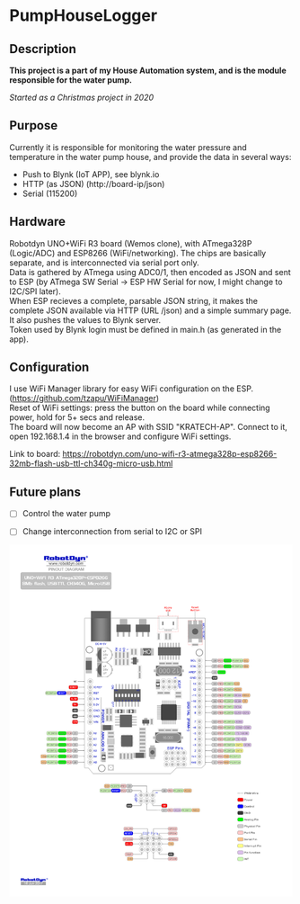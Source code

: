 # PumpHouseLogger

## Description

**This project is a part of my House Automation system, and is the module responsible for the water pump.**

*Started as a Christmas project in 2020*


## Purpose
Currently it is responsible for monitoring the water pressure and temperature in the water pump house, and provide the data in several ways:

- Push to Blynk (IoT APP), see blynk.io
- HTTP (as JSON) (http://board-ip/json)
- Serial (115200)


## Hardware
Robotdyn UNO+WiFi R3 board (Wemos clone), with ATmega328P (Logic/ADC) and ESP8266 (WiFi/networking). The chips are basically separate, and is interconnected via serial port only.\
Data is gathered by ATmega using ADC0/1, then encoded as JSON and sent to ESP (by ATmega SW Serial -> ESP HW Serial for now, I might change to I2C/SPI later).\
When ESP recieves a complete, parsable JSON string, it makes the complete JSON available via HTTP (URL /json) and a simple summary page. It also pushes the values to Blynk server.\
Token used by Blynk login must be defined in main.h (as generated in the app).


## Configuration

I use WiFi Manager library for easy WiFi configuration on the ESP. (https://github.com/tzapu/WiFiManager)\
Reset of WiFi settings: press the button on the board while connecting power, hold for 5+ secs and release.\
The board will now become an AP with SSID "KRATECH-AP". Connect to it, open 192.168.1.4 in the browser and configure WiFi settings.

Link to board: https://robotdyn.com/uno-wifi-r3-atmega328p-esp8266-32mb-flash-usb-ttl-ch340g-micro-usb.html

## Future plans
- [ ] Control the water pump
- [ ] Change interconnection from serial to I2C or SPI


![Board pinout](PINOUT_UNO-WiFi-R3-AT328-ESP8266-CH340G.jpg)